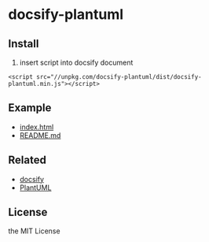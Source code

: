 # docsify-plantuml

## Install
1. insert script into docsify document
```
<script src="//unpkg.com/docsify-plantuml/dist/docsify-plantuml.min.js"></script>
```


## Example
- [index.html](example/index.html)
- [README.md](example/README.md)


## Related
- [docsify](https://github.com/QingWei-Li/docsify/)
- [PlantUML](http://plantuml.com/)


## License
the MIT License
